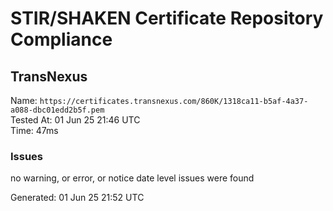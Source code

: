 # STIR/SHAKEN Certificate Repository Compliance

## TransNexus

Name: `https://certificates.transnexus.com/860K/1318ca11-b5af-4a37-a088-dbc01edd2b5f.pem`\
Tested At: 01 Jun 25 21:46 UTC\
Time: 47ms

### Issues

no warning, or error, or notice date level issues were found

Generated: 01 Jun 25 21:52 UTC